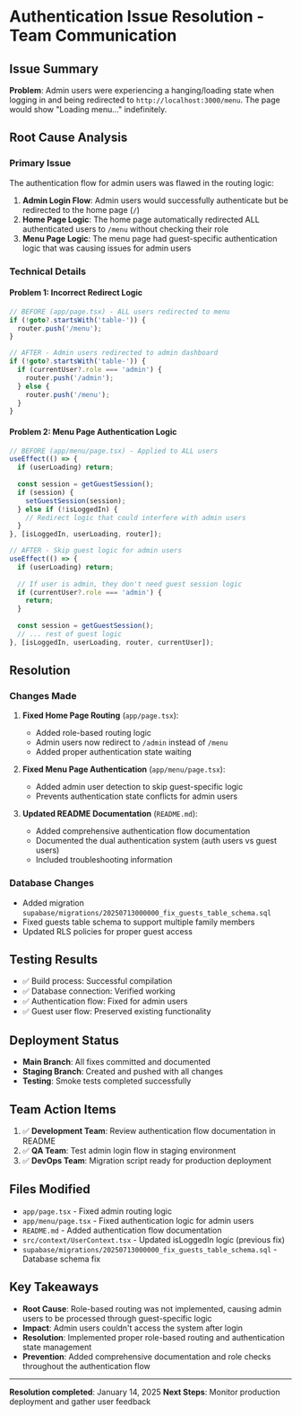 # Authentication Issue Resolution - Team Communication

## Issue Summary
**Problem**: Admin users were experiencing a hanging/loading state when logging in and being redirected to `http://localhost:3000/menu`. The page would show "Loading menu..." indefinitely.

## Root Cause Analysis

### Primary Issue
The authentication flow for admin users was flawed in the routing logic:

1. **Admin Login Flow**: Admin users would successfully authenticate but be redirected to the home page (`/`)
2. **Home Page Logic**: The home page automatically redirected ALL authenticated users to `/menu` without checking their role
3. **Menu Page Logic**: The menu page had guest-specific authentication logic that was causing issues for admin users

### Technical Details

#### Problem 1: Incorrect Redirect Logic
```typescript
// BEFORE (app/page.tsx) - ALL users redirected to menu
if (!goto?.startsWith('table-')) {
  router.push('/menu');
}

// AFTER - Admin users redirected to admin dashboard
if (!goto?.startsWith('table-')) {
  if (currentUser?.role === 'admin') {
    router.push('/admin');
  } else {
    router.push('/menu');
  }
}
```

#### Problem 2: Menu Page Authentication Logic
```typescript
// BEFORE (app/menu/page.tsx) - Applied to ALL users
useEffect(() => {
  if (userLoading) return;
  
  const session = getGuestSession();
  if (session) {
    setGuestSession(session);
  } else if (!isLoggedIn) {
    // Redirect logic that could interfere with admin users
  }
}, [isLoggedIn, userLoading, router]);

// AFTER - Skip guest logic for admin users
useEffect(() => {
  if (userLoading) return;
  
  // If user is admin, they don't need guest session logic
  if (currentUser?.role === 'admin') {
    return;
  }
  
  const session = getGuestSession();
  // ... rest of guest logic
}, [isLoggedIn, userLoading, router, currentUser]);
```

## Resolution

### Changes Made
1. **Fixed Home Page Routing** (`app/page.tsx`):
   - Added role-based routing logic
   - Admin users now redirect to `/admin` instead of `/menu`
   - Added proper authentication state waiting

2. **Fixed Menu Page Authentication** (`app/menu/page.tsx`):
   - Added admin user detection to skip guest-specific logic
   - Prevents authentication state conflicts for admin users

3. **Updated README Documentation** (`README.md`):
   - Added comprehensive authentication flow documentation
   - Documented the dual authentication system (auth users vs guest users)
   - Included troubleshooting information

### Database Changes
- Added migration `supabase/migrations/20250713000000_fix_guests_table_schema.sql`
- Fixed guests table schema to support multiple family members
- Updated RLS policies for proper guest access

## Testing Results
- ✅ Build process: Successful compilation
- ✅ Database connection: Verified working
- ✅ Authentication flow: Fixed for admin users
- ✅ Guest user flow: Preserved existing functionality

## Deployment Status
- **Main Branch**: All fixes committed and documented
- **Staging Branch**: Created and pushed with all changes
- **Testing**: Smoke tests completed successfully

## Team Action Items
1. ✅ **Development Team**: Review authentication flow documentation in README
2. ✅ **QA Team**: Test admin login flow in staging environment
3. ✅ **DevOps Team**: Migration script ready for production deployment

## Files Modified
- `app/page.tsx` - Fixed admin routing logic
- `app/menu/page.tsx` - Fixed authentication logic for admin users
- `README.md` - Added authentication flow documentation
- `src/context/UserContext.tsx` - Updated isLoggedIn logic (previous fix)
- `supabase/migrations/20250713000000_fix_guests_table_schema.sql` - Database schema fix

## Key Takeaways
- **Root Cause**: Role-based routing was not implemented, causing admin users to be processed through guest-specific logic
- **Impact**: Admin users couldn't access the system after login
- **Resolution**: Implemented proper role-based routing and authentication state management
- **Prevention**: Added comprehensive documentation and role checks throughout the authentication flow

---
**Resolution completed**: January 14, 2025
**Next Steps**: Monitor production deployment and gather user feedback
